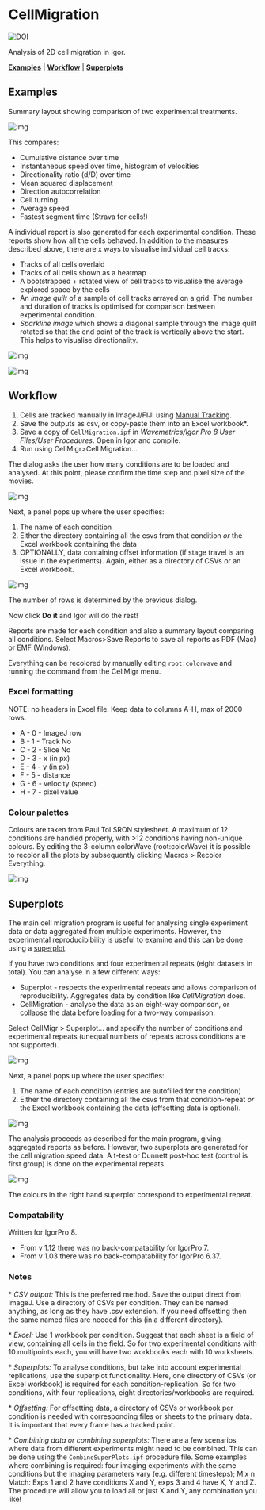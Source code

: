 # CellMigration

[![DOI](https://zenodo.org/badge/DOI/10.5281/zenodo.3574118.svg)](https://doi.org/10.5281/zenodo.3574118)

Analysis of 2D cell migration in Igor.

[**Examples**](#Examples) | [**Workflow**](#Workflow) | [**Superplots**](#Superplots)

## Examples

Summary layout showing comparison of two experimental treatments.

![img](img/summaryLayout.png?raw=true "image")

This compares:

* Cumulative distance over time
* Instantaneous speed over time, histogram of velocities
* Directionality ratio (d/D) over time
* Mean squared displacement
* Direction autocorrelation
* Cell turning
* Average speed
* Fastest segment time (Strava for cells!)

A individual report is also generated for each experimental condition. These reports show how all the cells behaved. In addition to the measures described above, there are x ways to visualise individual cell tracks:

* Tracks of all cells overlaid
* Tracks of all cells shown as a heatmap
* A bootstrapped + rotated view of cell tracks to visualise the average explored space by the cells
* An _image quilt_ of a sample of cell tracks arrayed on a grid. The number and duration of tracks is optimised for comparison between experimental condition.
* _Sparkline image_ which shows a diagonal sample through the image quilt rotated so that the end point of the track is vertically above the start. This helps to visualise directionality.

![img](img/Ctrl_layout.png?raw=true "image")

![img](img/Ctrl_layout2.png?raw=true "image")


## Workflow

1. Cells are tracked manually in ImageJ/FIJI using [Manual Tracking](http://rsbweb.nih.gov/ij/plugins/track/track.html).
2. Save the outputs as csv, or copy-paste them into an Excel workbook*.
3. Save a copy of `CellMigration.ipf` in *Wavemetrics/Igor Pro 8 User Files/User Procedures*. Open in Igor and compile.
4. Run using CellMigr>Cell Migration...

The dialog asks the user how many conditions are to be loaded and analysed. At this point, please confirm the time step and pixel size of the movies.

![img](img/ss_specify.png?raw=true "image")

Next, a panel pops up where the user specifies:

1. The name of each condition
2. Either the directory containing all the csvs from that condition *or* the Excel workbook containing the data
3. OPTIONALLY, data containing offset information (if stage travel is an issue in the experiments). Again, either as a directory of CSVs or an Excel workbook.

![img](img/ss_filepicker.png?raw=true "image")

The number of rows is determined by the previous dialog.

Now click **Do it** and Igor will do the rest!

Reports are made for each condition and also a summary layout comparing all conditions. Select Macros>Save Reports to save all reports as PDF (Mac) or EMF (Windows).

Everything can be recolored by manually editing `root:colorwave` and running the command from the CellMigr menu.

### Excel formatting

NOTE: no headers in Excel file. Keep data to columns A-H, max of 2000 rows.

* A - 0 - ImageJ row
* B - 1 - Track No
* C - 2 - Slice No
* D - 3 - x (in px)
* E - 4 - y (in px)
* F - 5 - distance
* G - 6 - velocity (speed)
* H - 7 - pixel value

### Colour palettes
Colours are taken from Paul Tol SRON stylesheet. A maximum of 12 conditions are handled properly, with >12 conditions having non-unique colours. By editing the 3-column colorWave (root:colorWave) it is possible to recolor all the plots by subsequently clicking Macros > Recolor Everything.

![img](img/colorPlot.png?raw=true "image")

## Superplots
The main cell migration program is useful for analysing single experiment data or data aggregated from multiple experiments. However, the experimental reproducibibility is useful to examine and this can be done using a [superplot](https://doi.org/10.1083/jcb.202001064).

If you have two conditions and four experimental repeats (eight datasets in total). You can analyse in a few different ways:

- Superplot - respects the experimental repeats and allows comparison of reproducibility. Aggregates data by condition like _CellMigration_ does.
- CellMigration - analyse the data as an eight-way comparison, or collapse the data before loading for a two-way comparison.

Select CellMigr > Superplot... and specify the number of conditions and experimental repeats (unequal numbers of repeats across conditions are not supported).

![img](img/sp_specify.png?raw=true "image")

Next, a panel pops up where the user specifies:

1. The name of each condition (entries are autofilled for the condition)
2. Either the directory containing all the csvs from that condition-repeat *or* the Excel workbook containing the data (offsetting data is optional).

![img](img/sp_filepicker.png?raw=true "image")

The analysis proceeds as described for the main program, giving aggregated reports as before. However, two superplots are generated for the cell migration speed data. A t-test or Dunnett post-hoc test (control is first group) is done on the experimental repeats.

![img](img/superplot.png?raw=true "image")

The colours in the right hand superplot correspond to experimental repeat.

### Compatability
Written for IgorPro 8.

- From v 1.12 there was no back-compatability for IgorPro 7.
- From v 1.03 there was no back-compatability for IgorPro 6.37.

### Notes
\* *CSV output:* This is the preferred method. Save the output direct from ImageJ. Use a directory of CSVs per condition. They can be named anything, as long as they have .csv extension. If you need offsetting then the same named files are needed for this (in a different directory).

\*  *Excel:* Use 1 workbook per condition. Suggest that each sheet is a field of view, containing all cells in the field. So for two experimental conditions with 10 multipoints each, you will have two workbooks each with 10 worksheets.

\* *Superplots:* To analyse conditions, but take into account experimental replications, use the superplot functionality. Here, one directory of CSVs (or Excel workbook) is required for each condition-replication. So for two conditions, with four replications, eight directories/workbooks are required.

\*  *Offsetting:* For offsetting data, a directory of CSVs or workbook per condition is needed with corresponding files or sheets to the primary data. It is important that every frame has a tracked point.

\* *Combining data or combining superplots:* There are a few scenarios where data from different experiments might need to be combined. This can be done using the `CombineSuperPlots.ipf` procedure file. Some examples where combining is required: four imaging experiments with the same conditions but the imaging parameters vary (e.g. different timesteps); Mix n Match: Exps 1 and 2 have conditions X and Y, exps 3 and 4 have X, Y and Z. The procedure will allow you to load all or just X and Y, any combination you like!